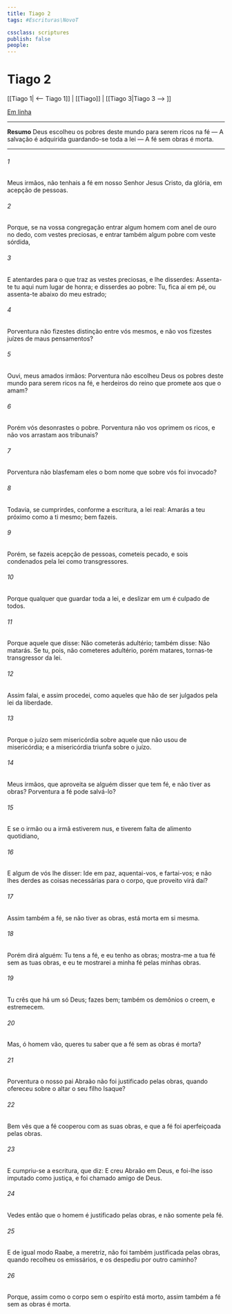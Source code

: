 ```yaml
---
title: Tiago 2
tags: #Escrituras\NovoT

cssclass: scriptures
publish: false
people:
---
```


# Tiago 2
[[Tiago 1| <-- Tiago 1]] | [[Tiago]] | [[Tiago 3|Tiago 3 --> ]]

[Em linha](https://churchofjesuschrist.org/study/scriptures/nt/james/2?lang=por)

---
__Resumo__
Deus escolheu os pobres deste mundo para serem ricos na fé — A salvação é adquirida guardando-se toda a lei — A fé sem obras é morta.

---
###### 1 
Meus irmãos, não tenhais a fé em nosso Senhor Jesus Cristo,  da glória, em acepção de pessoas.

###### 2 
Porque, se na vossa congregação entrar algum homem com anel de ouro no dedo, com vestes preciosas, e entrar também algum pobre com veste sórdida,

###### 3 
E atentardes para o que traz as vestes preciosas, e lhe disserdes: Assenta-te tu aqui num lugar de honra; e disserdes ao pobre: Tu, fica aí em pé, ou assenta-te abaixo do meu estrado;

###### 4 
Porventura não fizestes distinção entre vós mesmos, e não vos fizestes juízes de maus pensamentos?

###### 5 
Ouvi, meus amados irmãos: Porventura não escolheu Deus os pobres deste mundo para serem ricos na fé, e herdeiros do reino que promete aos que o amam?

###### 6 
Porém vós desonrastes o pobre. Porventura não vos oprimem os ricos, e não vos arrastam aos tribunais?

###### 7 
Porventura não blasfemam eles o bom nome que sobre vós foi invocado?

###### 8 
Todavia, se cumprirdes, conforme a escritura, a lei real: Amarás a teu próximo como a ti mesmo; bem fazeis.

###### 9 
Porém, se fazeis acepção de pessoas, cometeis pecado, e sois condenados pela lei como transgressores.

###### 10 
Porque qualquer que guardar toda a lei, e deslizar em um  é culpado de todos.

###### 11 
Porque aquele que disse: Não cometerás adultério; também disse: Não matarás. Se tu, pois, não cometeres adultério, porém matares, tornas-te transgressor da lei.

###### 12 
Assim falai, e assim procedei, como aqueles que hão de ser julgados pela lei da liberdade.

###### 13 
Porque o juízo  sem misericórdia sobre aquele que não usou de misericórdia; e a misericórdia triunfa sobre o juízo.

###### 14 
Meus irmãos, que aproveita se alguém disser que tem fé, e não tiver as obras? Porventura a fé pode salvá-lo?

###### 15 
E se o irmão ou a irmã estiverem nus, e tiverem falta de alimento quotidiano,

###### 16 
E algum de vós lhe disser: Ide em paz, aquentai-vos, e fartai-vos; e não lhes derdes as coisas necessárias para o corpo, que proveito virá daí?

###### 17 
Assim também a fé, se não tiver as obras, está morta em si mesma.

###### 18 
Porém dirá alguém: Tu tens a fé, e eu tenho as obras; mostra-me a tua fé sem as tuas obras, e eu te mostrarei a minha fé pelas minhas obras.

###### 19 
Tu crês que há um só Deus; fazes bem; também os demônios o creem, e estremecem.

###### 20 
Mas, ó homem vão, queres tu saber que a fé sem as obras é morta?

###### 21 
Porventura o nosso pai Abraão não foi justificado pelas obras, quando ofereceu sobre o altar o seu filho Isaque?

###### 22 
Bem vês que a fé cooperou com as suas obras, e que a fé foi aperfeiçoada pelas obras.

###### 23 
E cumpriu-se a escritura, que diz: E creu Abraão em Deus, e foi-lhe isso imputado como justiça, e foi chamado amigo de Deus.

###### 24 
Vedes então que o homem é justificado pelas obras, e não somente pela fé.

###### 25 
E de igual modo Raabe, a meretriz, não foi também justificada pelas obras, quando recolheu os emissários, e os despediu por outro caminho?

###### 26 
Porque, assim como o corpo sem o espírito está morto, assim também a fé sem as obras é morta.

